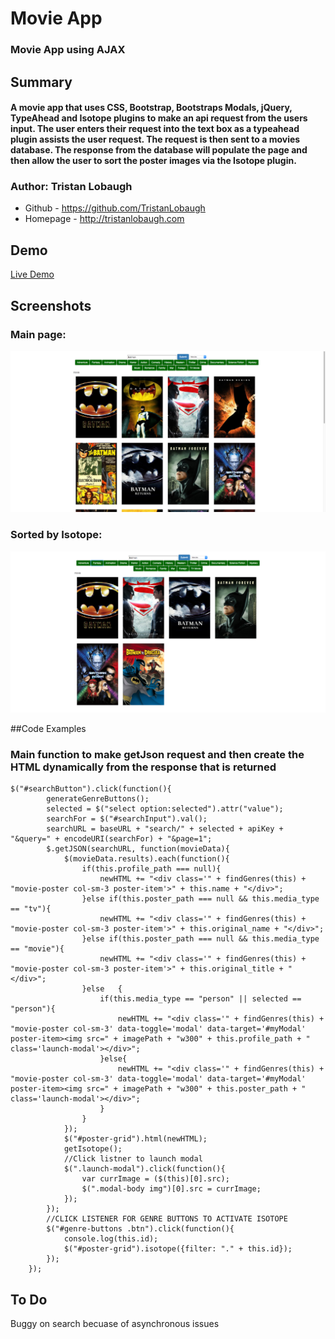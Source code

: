 # Movie App

### Movie App using AJAX 

## Summary

#### A movie app that uses CSS, Bootstrap, Bootstraps Modals, jQuery, TypeAhead and Isotope plugins to make an api request from the users input. The user enters their request into the text box as a typeahead plugin assists the user request. The request is then sent to a movies database. The response from the database will populate the page and then allow the user to sort the poster images via the Isotope plugin.

### Author: Tristan Lobaugh 
+ Github - https://github.com/TristanLobaugh
+ Homepage - http://tristanlobaugh.com

## Demo

[Live Demo](http://tristanlobaugh.com/movieApp)

## Screenshots

### Main page:
![alt text](https://raw.githubusercontent.com/TristanLobaugh/movieApp/master/img/screen_shot.png)

### Sorted by Isotope:
![alt text](https://raw.githubusercontent.com/TristanLobaugh/movieApp/master/img/screen_shot2.png)


##Code Examples

### Main function to make getJson request and then create the HTML dynamically from the response that is returned
```
$("#searchButton").click(function(){
		generateGenreButtons();
		selected = $("select option:selected").attr("value");
		searchFor = $("#searchInput").val();
		searchURL = baseURL + "search/" + selected + apiKey + "&query=" + encodeURI(searchFor) + "&page=1";
		$.getJSON(searchURL, function(movieData){
			$(movieData.results).each(function(){
				if(this.profile_path === null){
					newHTML += "<div class='" + findGenres(this) + "movie-poster col-sm-3 poster-item'>" + this.name + "</div>";
				}else if(this.poster_path === null && this.media_type == "tv"){
					newHTML += "<div class='" + findGenres(this) + "movie-poster col-sm-3 poster-item'>" + this.original_name + "</div>";
				}else if(this.poster_path === null && this.media_type == "movie"){
					newHTML += "<div class='" + findGenres(this) + "movie-poster col-sm-3 poster-item'>" + this.original_title + "</div>";
				}else	{
					if(this.media_type == "person" || selected == "person"){
						newHTML += "<div class='" + findGenres(this) + "movie-poster col-sm-3' data-toggle='modal' data-target='#myModal' poster-item><img src=" + imagePath + "w300" + this.profile_path + " class='launch-modal'></div>";
					}else{
						newHTML += "<div class='" + findGenres(this) + "movie-poster col-sm-3' data-toggle='modal' data-target='#myModal' poster-item><img src=" + imagePath + "w300" + this.poster_path + " class='launch-modal'></div>";
					}
				}
			});
			$("#poster-grid").html(newHTML);
			getIsotope();
			//Click listner to launch modal
			$(".launch-modal").click(function(){
				var currImage = ($(this)[0].src);
				$(".modal-body img")[0].src = currImage;
			});
		});
		//CLICK LISTENER FOR GENRE BUTTONS TO ACTIVATE ISOTOPE
		$("#genre-buttons .btn").click(function(){
			console.log(this.id);
			$("#poster-grid").isotope({filter: "." + this.id});		
		});
	});
```

## To Do
Buggy on search becuase of asynchronous issues